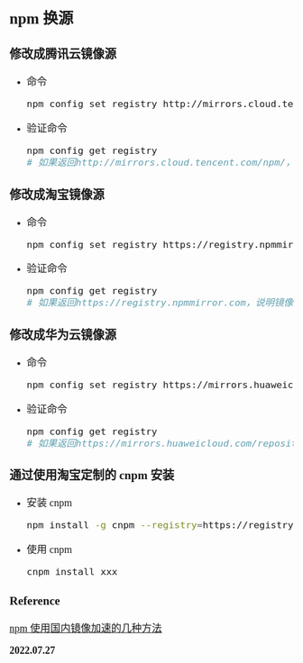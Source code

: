 <font size=4 face='楷体'>

## npm 换源

### 修改成腾讯云镜像源

- 命令
  ```bash
  npm config set registry http://mirrors.cloud.tencent.com/npm/
  ```
- 验证命令
  ```bash
  npm config get registry
  # 如果返回http://mirrors.cloud.tencent.com/npm/，说明镜像配置成功。
  ```

### 修改成淘宝镜像源

- 命令
  ```bash
  npm config set registry https://registry.npmmirror.com
  ```
- 验证命令

  ```bash
  npm config get registry
  # 如果返回https://registry.npmmirror.com，说明镜像配置成功。
  ```

### 修改成华为云镜像源

- 命令
  ```bash
  npm config set registry https://mirrors.huaweicloud.com/repository/npm/
  ```
- 验证命令

  ```bash
  npm config get registry
  # 如果返回https://mirrors.huaweicloud.com/repository/npm/，说明镜像配置成功。
  ```

### 通过使用淘宝定制的 cnpm 安装

- 安装 cnpm
  ```bash
  npm install -g cnpm --registry=https://registry.npmmirror.com
  ```
- 使用 cnpm
  ```bash
  cnpm install xxx
  ```

### Reference

[npm 使用国内镜像加速的几种方法](https://cloud.tencent.com/developer/article/1372949)

**2022.07.27**
